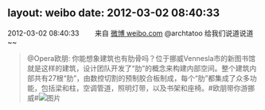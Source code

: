 layout: weibo
date: 2012-03-02 08:40:33
---
<meta name="referrer" content="no-referrer" />

2012-03-02 08:40:33  &nbsp;&nbsp;&nbsp;&nbsp;&nbsp;&nbsp; 来自 <a href="http://weibo.com/" rel="nofollow">微博 weibo.com</a>
@archtatoo 给我们说道说道~~
>  @Opera欧朋: 你能想象建筑也有肋骨吗？位于挪威Vennesla市的新图书馆就是这样的建筑，设计团队开发了“肋”的概念来构建内部空间。整个建筑内部共有27根“肋”，由数控切割的预制胶合板制成，每个“肋”都集成了众多功能，包括梁和柱，空调管道，照明灯带，以及书架和座椅。#欧朋带你游挪威# ​​​
>  ![图片](https://ww4.sinaimg.cn/large/88031b39jw1dqk4mlq36ij.jpg)
